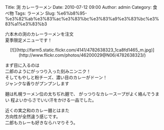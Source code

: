 Title: 渕 カレーラーメン
Date: 2010-07-12 09:00
Author: admin
Category: 食べ物
Tags: ラーメン
Slug: %e6%b8%95-%e3%82%ab%e3%83%ac%e3%83%bc%e3%83%a9%e3%83%bc%e3%83%a1%e3%83%b3

六本木の渕のカレーラーメンを注文  
夏季限定メニューです！

<p>
<center>
[![](http://farm5.static.flickr.com/4141/4782638323_1ca8fd1465_m.jpg)](http://www.flickr.com/photos/46200029@N06/4782638323/)

</center>
  
まず目に入るのは  
二郎のようにがっつり入った刻みニンニク！  
そしてもやしと粉チーズ、濃い目のカレーがドーン！  
ジャンクな香りがプンプンします

</p>
麺は札幌ラーメン位の太ちぢれ麺で、  
がっつりなカレースープがよく絡んでうまい  
程よいからさでいい汗をかける一品でした。

近くの実之和のカレー麺とはまた  
方向性が全然違う感じです。  
二郎もカレーも好きならハマりそう。

